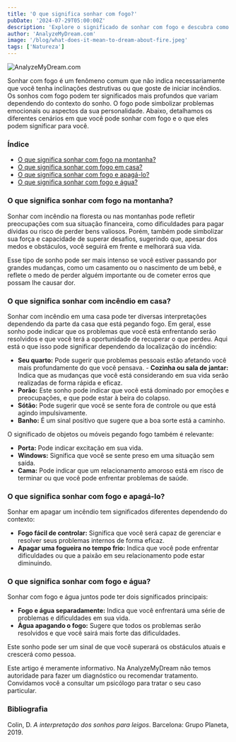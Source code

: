 ```yaml
---
title: 'O que significa sonhar com fogo?'
pubDate: '2024-07-29T05:00:00Z'
description: 'Explore o significado de sonhar com fogo e descubra como diferentes cenários podem refletir aspectos de sua vida e emoções.'
author: 'AnalyzeMyDream.com'
image: '/blog/what-does-it-mean-to-dream-about-fire.jpeg'
tags: ['Natureza']
---
```


![AnalyzeMyDream.com](/blog/what-does-it-mean-to-dream-about-fire.jpeg)

Sonhar com fogo é um fenômeno comum que não indica necessariamente que você tenha inclinações destrutivas ou que goste de iniciar incêndios. Os sonhos com fogo podem ter significados mais profundos que variam dependendo do contexto do sonho. O fogo pode simbolizar problemas emocionais ou aspectos da sua personalidade. Abaixo, detalhamos os diferentes cenários em que você pode sonhar com fogo e o que eles podem significar para você.

### Índice

- [O que significa sonhar com fogo na montanha?](#o-que-significa-sonhar-com-fogo-na-montanha)
- [O que significa sonhar com fogo em casa?](#o-que-significa-sonhar-com-fogo-em-casa)
- [O que significa sonhar com fogo e apagá-lo?](#o-que-significa-sonhar-com-fogo-e-apagar)
- [O que significa sonhar com fogo e água?](#o-que-significa-sonhar-com-fogo-e-água)

### O que significa sonhar com fogo na montanha?

Sonhar com incêndio na floresta ou nas montanhas pode refletir preocupações com sua situação financeira, como dificuldades para pagar dívidas ou risco de perder bens valiosos. Porém, também pode simbolizar sua força e capacidade de superar desafios, sugerindo que, apesar dos medos e obstáculos, você seguirá em frente e melhorará sua vida.

Esse tipo de sonho pode ser mais intenso se você estiver passando por grandes mudanças, como um casamento ou o nascimento de um bebê, e reflete o medo de perder alguém importante ou de cometer erros que possam lhe causar dor.

### O que significa sonhar com incêndio em casa?

Sonhar com incêndio em uma casa pode ter diversas interpretações dependendo da parte da casa que está pegando fogo. Em geral, esse sonho pode indicar que os problemas que você está enfrentando serão resolvidos e que você terá a oportunidade de recuperar o que perdeu. Aqui está o que isso pode significar dependendo da localização do incêndio:

- **Seu quarto:** Pode sugerir que problemas pessoais estão afetando você mais profundamente do que você pensava. - **Cozinha ou sala de jantar:** Indica que as mudanças que você está considerando em sua vida serão realizadas de forma rápida e eficaz.
- **Porão:** Este sonho pode indicar que você está dominado por emoções e preocupações, e que pode estar à beira do colapso.
- **Sótão:** Pode sugerir que você se sente fora de controle ou que está agindo impulsivamente.
- **Banho:** É um sinal positivo que sugere que a boa sorte está a caminho.

O significado de objetos ou móveis pegando fogo também é relevante:

- **Porta:** Pode indicar excitação em sua vida.
- **Windows:** Significa que você se sente preso em uma situação sem saída.
- **Cama:** Pode indicar que um relacionamento amoroso está em risco de terminar ou que você pode enfrentar problemas de saúde.

### O que significa sonhar com fogo e apagá-lo?

Sonhar em apagar um incêndio tem significados diferentes dependendo do contexto:

- **Fogo fácil de controlar:** Significa que você será capaz de gerenciar e resolver seus problemas internos de forma eficaz.
- **Apagar uma fogueira no tempo frio:** Indica que você pode enfrentar dificuldades ou que a paixão em seu relacionamento pode estar diminuindo.

### O que significa sonhar com fogo e água?

Sonhar com fogo e água juntos pode ter dois significados principais:

- **Fogo e água separadamente:** Indica que você enfrentará uma série de problemas e dificuldades em sua vida.
- **Água apagando o fogo:** Sugere que todos os problemas serão resolvidos e que você sairá mais forte das dificuldades.

Este sonho pode ser um sinal de que você superará os obstáculos atuais e crescerá como pessoa.

Este artigo é meramente informativo. Na AnalyzeMyDream não temos autoridade para fazer um diagnóstico ou recomendar tratamento. Convidamos você a consultar um psicólogo para tratar o seu caso particular.

### Bibliografia

Colin, D. *A interpretação dos sonhos para leigos*. Barcelona: Grupo Planeta, 2019.
